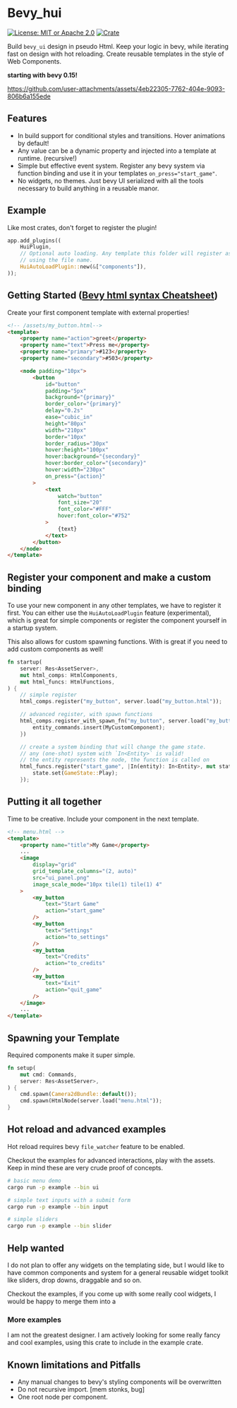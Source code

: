 # Bevy_hui

[![License: MIT or Apache 2.0](https://img.shields.io/badge/License-MIT%20or%20Apache2-blue.svg)](./LICENSE)
[![Crate](https://img.shields.io/crates/v/bevy_hui.svg)](https://crates.io/crates/bevy_hui)

Build `bevy_ui` design in pseudo Html. Keep your logic in bevy, while iterating fast on design
with hot reloading. Create reusable templates in the style of Web Components.

**starting with bevy 0.15!**

https://github.com/user-attachments/assets/4eb22305-7762-404e-9093-806b6a155ede

## Features

-   In build support for conditional styles and transitions. Hover animations by default!
-   Any value can be a dynamic property and injected into a template at runtime. (recursive!)
-   Simple but effective event system. Register any bevy system via function binding and use it
    in your templates `on_press="start_game"`.
-   No widgets, no themes. Just bevy UI serialized with all the tools necessary to build anything
    in a reusable manor.

## Example

Like most crates, don't forget to register the plugin!

```rust
app.add_plugins((
    HuiPlugin,
    // Optional auto loading. Any template this folder will register as custom component
    // using the file name.
    HuiAutoLoadPlugin::new(&["components"]),
));

```

## Getting Started ([Bevy html syntax Cheatsheet](docs/cheatsheet.md))

Create your first component template with external properties!

```html
<!-- /assets/my_button.html-->
<template>
    <property name="action">greet</property>
    <property name="text">Press me</property>
    <property name="primary">#123</property>
    <property name="secondary">#503</property>

    <node padding="10px">
        <button
            id="button"
            padding="5px"
            background="{primary}"
            border_color="{primary}"
            delay="0.2s"
            ease="cubic_in"
            height="80px"
            width="210px"
            border="10px"
            border_radius="30px"
            hover:height="100px"
            hover:background="{secondary}"
            hover:border_color="{secondary}"
            hover:width="230px"
            on_press="{action}"
        >
            <text
                watch="button"
                font_size="20"
                font_color="#FFF"
                hover:font_color="#752"
            >
                {text}
            </text>
        </button>
    </node>
</template>
```

## Register your component and make a custom binding

To use your new component in any other templates, we have to register it first.
You can either use the `HuiAutoLoadPlugin` feature (experimental), which
is great for simple components or register the component yourself in a startup system.

This also allows for custom spawning functions. With is great if you need to add custom components as well!

```rust
fn startup(
    server: Res<AssetServer>,
    mut html_comps: HtmlComponents,
    mut html_funcs: HtmlFunctions,
) {
    // simple register
    html_comps.register("my_button", server.load("my_button.html"));

    // advanced register, with spawn functions
    html_comps.register_with_spawn_fn("my_button", server.load("my_button.html"), |mut entity_commands| {
        entity_commands.insert(MyCustomComponent);
    })

    // create a system binding that will change the game state.
    // any (one-shot) system with `In<Entity>` is valid!
    // the entity represents the node, the function is called on
    html_funcs.register("start_game", |In(entity): In<Entity>, mut state : ResMut<NextState<GameState>> |{
        state.set(GameState::Play);
    });

```

## Putting it all together

Time to be creative. Include your component in the next template.

```html
<!-- menu.html -->
<template>
    <property name="title">My Game</property>
    ...
    <image
        display="grid"
        grid_template_columns="(2, auto)"
        src="ui_panel.png"
        image_scale_mode="10px tile(1) tile(1) 4"
    >
        <my_button
            text="Start Game"
            action="start_game"
        />
        <my_button
            text="Settings"
            action="to_settings"
        />
        <my_button
            text="Credits"
            action="to_credits"
        />
        <my_button
            text="Exit"
            action="quit_game"
        />
    </image>
    ...
</template>
```

## Spawning your Template

Required components make it super simple.

```rust
fn setup(
    mut cmd: Commands,
    server: Res<AssetServer>,
) {
    cmd.spawn(Camera2dBundle::default());
    cmd.spawn(HtmlNode(server.load("menu.html"));
}
```

## Hot reload and advanced examples

Hot reload requires bevy `file_watcher` feature to be enabled.

Checkout the examples for advanced interactions, play with the assets. Keep in mind these are
very crude proof of concepts.

```bash
# basic menu demo
cargo run -p example --bin ui

# simple text inputs with a submit form
cargo run -p example --bin input

# simple sliders
cargo run -p example --bin slider
```

## Help wanted

I do not plan to offer any widgets on the templating side, but I would like
to have common components and system for a general reusable widget toolkit like
sliders, drop downs, draggable and so on.

Checkout the examples, if you come up with some really cool widgets, I would be happy
to merge them into a

### More examples

I am not the greatest designer. I am actively looking for some really fancy and cool examples, using
this crate to include in the example crate.

## Known limitations and Pitfalls

-   Any manual changes to bevy's styling components will be overwritten
-   Do not recursive import. [mem stonks, bug]
-   One root node per component.
